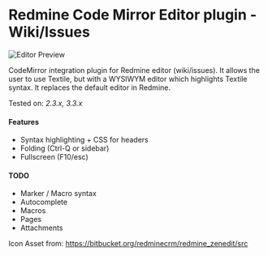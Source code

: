 # Redmine Code Mirror Editor plugin - Wiki/Issues

![Editor Preview](https://github.com/gjroelofs/redmine_codemirror/blob/master/editor_preview.png)

CodeMirror integration plugin for Redmine editor (wiki/issues).
It allows the user to use Textile, but with a WYSIWYM editor which highlights Textile syntax.
It replaces the default editor in Redmine.

Tested on: *2.3.x, 3.3.x*

#### Features
- Syntax highlighting + CSS for headers
- Folding (Ctrl-Q or sidebar)
- Fullscreen (F10/esc)

#### TODO
- Marker / Macro syntax
- Autocomplete
 - Macros
 - Pages
 - Attachments

Icon Asset from: https://bitbucket.org/redminecrm/redmine_zenedit/src
